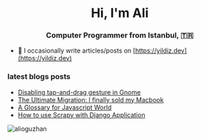 <h1 align="center">Hi, I'm Ali</h1>

<h3 align="center">Computer Programmer from Istanbul, 🇹🇷</h3>

- 📝 I occasionally write articles/posts on [https://yildiz.dev](https://yildiz.dev)

### latest blogs posts
<!-- BLOG-POST-LIST:START -->
- [Disabling tap-and-drag gesture in Gnome](https://yildiz.dev/2020/12/06/gnome-disable-tap-and-drag/)
- [The Ultimate Migration: I finally sold my Macbook](https://yildiz.dev/2020/11/28/the-ultimate-migration/)
- [A Glossary for Javascript World](https://yildiz.dev/2018/09/20/A-Glossary-for-Javascript-World/)
- [How to use Scrapy with Django Application](https://yildiz.dev/2017/09/12/How-to-use-Scrapy-with-Django-Application/)
<!-- BLOG-POST-LIST:END -->

<p><img align="left" src="https://github-readme-stats.vercel.app/api/top-langs?username=alioguzhan&show_icons=true&locale=en&layout=compact" alt="alioguzhan" /></p>
